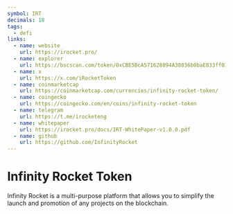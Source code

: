 ```yaml
---
symbol: IRT
decimals: 18
tags:
  - defi
links:
  - name: website
    url: https://irocket.pro/
  - name: explorer
    url: https://bscscan.com/token/0xCBE5BcA571628894A38836b0baE833ff012f71D8
  - name: x
    url: https://x.com/iRocketToken
  - name: coinmarketcap
    url: https://coinmarketcap.com/currencies/infinity-rocket-token/
  - name: coingecko
    url: https://coingecko.com/en/coins/infinity-rocket-token
  - name: telegram
    url: https://t.me/irocketeng
  - name: whitepaper
    url: https://irocket.pro/docs/IRT-WhitePaper-v1.0.0.pdf
  - name: github
    url: https://github.com/InfinityRocket
---
```


# Infinity Rocket Token

Infinity Rocket is a multi-purpose platform that allows you to simplify the launch and promotion of any projects on the blockchain.
